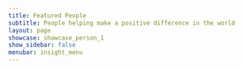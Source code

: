 ```yaml
---
title: Featured People
subtitle: People helping make a positive difference in the world
layout: page
showcase: showcase_person_1
show_sidebar: false
menubar: insight_menu
---
```

